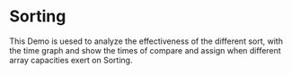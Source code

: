 # Sorting
This Demo is uesed to analyze the effectiveness of the different sort, with the time graph and show the times of compare and assign when different array capacities exert on Sorting.
